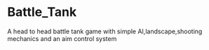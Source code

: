 # Battle_Tank
A head to head battle tank game with simple AI,landscape,shooting mechanics and an aim control system
